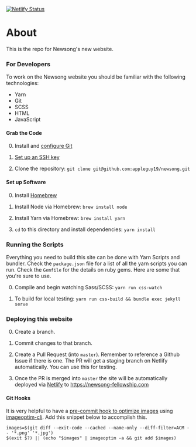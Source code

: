 [![Netlify Status](https://api.netlify.com/api/v1/badges/6e252336-5098-4be5-8293-997c2dfd75fa/deploy-status)](https://app.netlify.com/sites/newsong/deploys)

# About

This is the repo for Newsong's new website.

### For Developers

To work on the Newsong website you should be familiar with the following technologies:

- Yarn
- Git
- SCSS
- HTML
- JavaScript

#### Grab the Code

0. Install and [configure Git](https://help.github.com/articles/set-up-git/)

1. [Set up an SSH key](https://help.github.com/articles/generating-ssh-keys/)

2. Clone the repository: `git clone git@github.com:appleguy19/newsong.git`

#### Set up Software

0. Install [Homebrew](http://brew.sh/)

1. Install Node via Homebrew: `brew install node`

2. Install Yarn via Homebrew: `brew install yarn`

3. `cd` to this directory and install dependencies: `yarn install`

### Running the Scripts

Everything you need to build this site can be done with Yarn Scripts and bundler. Check the `package.json` file for a list of all the yarn scripts you can run. Check the `Gemfile` for the details on ruby gems. Here are some that you're sure to use.

0. Compile and begin watching Sass/SCSS: `yarn run css-watch`

1. To build for local testing: `yarn run css-build && bundle exec jekyll serve`

### Deploying this website

0. Create a branch.

1. Commit changes to that branch.

2. Create a Pull Request (into `master`). Remember to reference a Github Issue if there is one. The PR will get a staging branch on Netlify automatically. You can use this for testing.

3. Once the PR is merged into `master` the site will be automatically deployed via [Netlify](https://netlify.com) to https://newsong-fellowship.com

#### Git Hooks

It is very helpful to have a [pre-commit hook to optimize images](https://nchristiny.com/blog/command-line-image-optimization) using [imageoptim-cli](https://github.com/JamieMason/ImageOptim-CLI). Add this snippet below to accomplish this.

```
images=$(git diff --exit-code --cached --name-only --diff-filter=ACM -- '*.png' '*.jpg')
$(exit $?) || (echo "$images" | imageoptim -a && git add $images)
```
